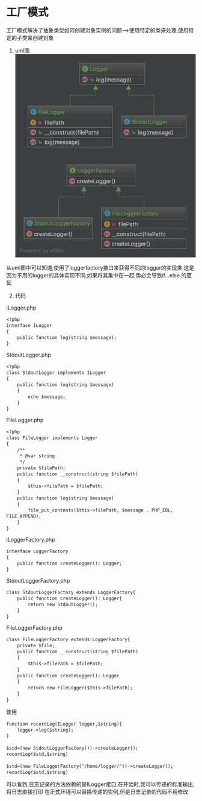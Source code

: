 # 工厂模式

工厂模式解决了抽象类型如何创建对象实例的问题-->使用特定的类来处理,使用特定的子类来创建对象

1. uml图
   ![uml图](./factory.png)

从uml图中可以知道,使用了loggerfactory接口来获得不同的logger的实现类.这是因为不用的logger的具体实现不同,如果将其集中在一起,势必会导致if...else 的蔓延

2. 代码
   
ILogger.php
```
<?php
interface ILogger
{
    public function log(string $message);
}
```

StdoutLogger.php
```
<?php
class StdoutLogger implements ILogger
{
    public function log(string $message)
    {
        echo $message;
    }
}
```

FileLogger.php
```
<?php
class FileLogger implements Logger
{
    /**
     * @var string
     */
    private $filePath;
    public function __construct(string $filePath)
    {
        $this->filePath = $filePath;
    }
    public function log(string $message)
    {
        file_put_contents($this->filePath, $message . PHP_EOL, FILE_APPEND);
    }
}
```

ILoggerFactory.php
```
interface LoggerFactory
{
    public function createLogger(): Logger;
}
```
StdoutLoggerFactory.php
```
class StdoutLoggerFactory extends LoggerFactory{
    public function createLogger(): Logger{
        return new StdoutLogger();
    }
}
```

FileLoggerFactory.php
```
class FileLoggerFactory extends LoggerFactory{
    private $file;
    public function __construct(string $filePath)
    {
        $this->filePath = $filePath;
    }
    public function createLogger(): Logger
    {
        return new FileLogger($this->filePath);
    }
}
```


使用
```
function recordLog(ILogger logger,$string){
    logger->log($string);
}

$std=(new StdoutLoggerFactory())->createLogger();
recordLog($std,$string)

$std=(new FileLoggerFactory("/home/logger/"))->createLogger();
recordLog($std,$string)
```
可以看到,日志记录的方法依赖的是ILogger接口,在开始时,我可以传递的标准输出,将日志直接打印
在正式环境可以替换传递的实例,但是日志记录的代码不用修改



